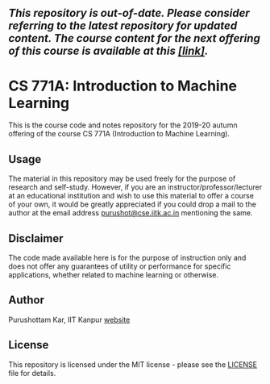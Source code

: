 ## _This repository is out-of-date. Please consider referring to the latest repository for updated content. The course content for the next offering of this course is available at this [\[link\]](https://github.com/purushottamkar/ml19-20w/)._

# CS 771A: Introduction to Machine Learning

This is the course code and notes repository for the 2019-20 autumn offering of the course CS 771A (Introduction to Machine Learning).

## Usage
The material in this repository may be used freely for the purpose of research and self-study. However, if you are an instructor/professor/lecturer at an educational institution and wish to use this material to offer a course of your own, it would be greatly appreciated if you could drop a mail to the author at the email address <a href="mailto:purushot@cse.iitk.ac.in">purushot@cse.iitk.ac.in</a> mentioning the same.

## Disclaimer
The code made available here is for the purpose of instruction only and does not offer any guarantees of utility or performance for specific applications, whether related to machine learning or otherwise.

## Author
Purushottam Kar, IIT Kanpur [website](https://www.cse.iitk.ac.in/users/purushot/)

## License

This repository is licensed under the MIT license - please see the [LICENSE](LICENSE) file for details.
